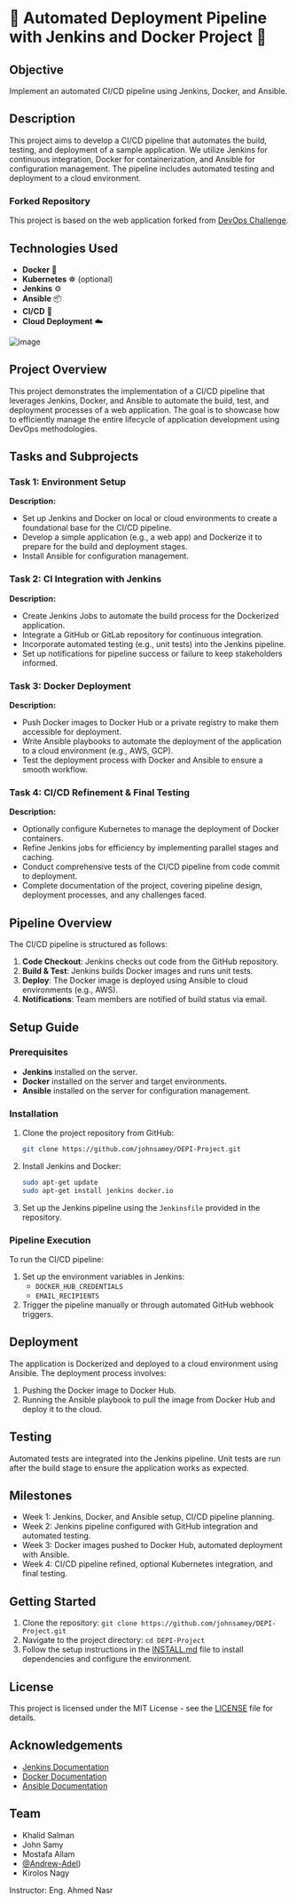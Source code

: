 # 🚀 Automated Deployment Pipeline with Jenkins and Docker Project 🚀

## Objective
Implement an automated CI/CD pipeline using Jenkins, Docker, and Ansible.

## Description
This project aims to develop a CI/CD pipeline that automates the build, testing, and deployment of a sample application. We utilize Jenkins for continuous integration, Docker for containerization, and Ansible for configuration management. The pipeline includes automated testing and deployment to a cloud environment.

### Forked Repository
This project is based on the web application forked from [DevOps Challenge](https://github.com/tradebyte/DevOps-Challenge.git).

## Technologies Used
- **Docker** 🐳
- **Kubernetes** ☸️ (optional)
- **Jenkins** ⚙️
- **Ansible** 📦
- **CI/CD** 🔄
- **Cloud Deployment** ☁️

![image](https://github.com/user-attachments/assets/6a5d87c8-2eb3-429a-aa2d-1be90bf7dc14)

## Project Overview
This project demonstrates the implementation of a CI/CD pipeline that leverages Jenkins, Docker, and Ansible to automate the build, test, and deployment processes of a web application. The goal is to showcase how to efficiently manage the entire lifecycle of application development using DevOps methodologies.

## Tasks and Subprojects

### Task 1: Environment Setup
**Description:** 
- Set up Jenkins and Docker on local or cloud environments to create a foundational base for the CI/CD pipeline.
- Develop a simple application (e.g., a web app) and Dockerize it to prepare for the build and deployment stages.
- Install Ansible for configuration management.

### Task 2: CI Integration with Jenkins
**Description:**
- Create Jenkins Jobs to automate the build process for the Dockerized application.
- Integrate a GitHub or GitLab repository for continuous integration.
- Incorporate automated testing (e.g., unit tests) into the Jenkins pipeline.
- Set up notifications for pipeline success or failure to keep stakeholders informed.

### Task 3: Docker Deployment
**Description:**
- Push Docker images to Docker Hub or a private registry to make them accessible for deployment.
- Write Ansible playbooks to automate the deployment of the application to a cloud environment (e.g., AWS, GCP).
- Test the deployment process with Docker and Ansible to ensure a smooth workflow.

### Task 4: CI/CD Refinement & Final Testing
**Description:**
- Optionally configure Kubernetes to manage the deployment of Docker containers.
- Refine Jenkins jobs for efficiency by implementing parallel stages and caching.
- Conduct comprehensive tests of the CI/CD pipeline from code commit to deployment.
- Complete documentation of the project, covering pipeline design, deployment processes, and any challenges faced.

## Pipeline Overview
The CI/CD pipeline is structured as follows:
1. **Code Checkout**: Jenkins checks out code from the GitHub repository.
2. **Build & Test**: Jenkins builds Docker images and runs unit tests.
3. **Deploy**: The Docker image is deployed using Ansible to cloud environments (e.g., AWS).
4. **Notifications**: Team members are notified of build status via email.

## Setup Guide

### Prerequisites
- **Jenkins** installed on the server.
- **Docker** installed on the server and target environments.
- **Ansible** installed on the server for configuration management.

### Installation
1. Clone the project repository from GitHub:
   ```bash
   git clone https://github.com/johnsamey/DEPI-Project.git
   ```
2. Install Jenkins and Docker:
   ```bash
   sudo apt-get update
   sudo apt-get install jenkins docker.io
   ```
3. Set up the Jenkins pipeline using the `Jenkinsfile` provided in the repository.

### Pipeline Execution
To run the CI/CD pipeline:
1. Set up the environment variables in Jenkins:
   - `DOCKER_HUB_CREDENTIALS`
   - `EMAIL_RECIPIENTS`
2. Trigger the pipeline manually or through automated GitHub webhook triggers.

## Deployment
The application is Dockerized and deployed to a cloud environment using Ansible. The deployment process involves:
1. Pushing the Docker image to Docker Hub.
2. Running the Ansible playbook to pull the image from Docker Hub and deploy it to the cloud.

## Testing
Automated tests are integrated into the Jenkins pipeline. Unit tests are run after the build stage to ensure the application works as expected.

## Milestones
- Week 1: Jenkins, Docker, and Ansible setup, CI/CD pipeline planning.
- Week 2: Jenkins pipeline configured with GitHub integration and automated testing.
- Week 3: Docker images pushed to Docker Hub, automated deployment with Ansible.
- Week 4: CI/CD pipeline refined, optional Kubernetes integration, and final testing.

## Getting Started
1. Clone the repository: `git clone https://github.com/johnsamey/DEPI-Project.git`
2. Navigate to the project directory: `cd DEPI-Project`
3. Follow the setup instructions in the [INSTALL.md](INSTALL.md) file to install dependencies and configure the environment.

## License
This project is licensed under the MIT License - see the [LICENSE](LICENSE) file for details.

## Acknowledgements
- [Jenkins Documentation](https://www.jenkins.io/doc/)
- [Docker Documentation](https://docs.docker.com/)
- [Ansible Documentation](https://docs.ansible.com/ansible/latest/index.html)

## Team
- Khalid Salman
- John Samy
- Mostafa Allam
- [@Andrew-Adel](https://github.com/Andrew-Adel)) 
- Kirolos Nagy

Instructor: Eng. Ahmed Nasr
